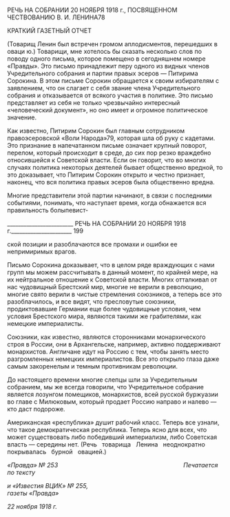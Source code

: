 РЕЧЬ НА СОБРАНИИ 20 НОЯБРЯ 1918 г., ПОСВЯЩЕННОМ ЧЕСТВОВАНИЮ В. И. ЛЕНИНА78

КРАТКИЙ ГАЗЕТНЫЙ ОТЧЕТ

(Товарищ Ленин был встречен громом аплодис­ментов, перешедших в оваци ю.) Товарищи, мне хотелось бы ска­зать несколько слов по поводу одного письма, которое помещено в сегодняшнем номе­ре «Правды». Это письмо принадлежит перу одного из видных членов Учредительного собрания и партии правых эсеров — Питирима Сорокина. В этом письме Сорокин об­ращается к своим избирателям с заявлением, что он слагает с себя звание члена Учре­дительного собрания и отказывается от всякого участия в политике. Это письмо пред­ставляет из себя не только чрезвычайно интересный «человеческий документ», но оно имеет и огромное политическое значение.

Как известно, Питирим Сорокин был главным сотрудником правоэсеровской «Воли Народа»79, которая шла об руку с кадетами. Это признание в напечатанном письме оз­начает крупный поворот, перелом, который происходит в среде, до сих пор резко враж­дебно относившейся к Советской власти. Если он говорит, что во многих случаях поли­тика некоторых деятелей бывает общественно вредной, то это доказывает, что Питирим Сорокин открыто и честно признает, наконец, что вся политика правых эсеров была общественно вредна.

Многие представители этой партии начинают, в связи с последними событиями, по­нимать, что наступает время, когда обнажается вся правильность болыпевист-

  

________________________ РЕЧЬ НА СОБРАНИИ 20 НОЯБРЯ 1918 г.______________________ 199

ской позиции и разоблачаются все промахи и ошибки ее непримиримых врагов.

Письмо Сорокина доказывает, что в целом ряде враждующих с нами групп мы мо­жем рассчитывать в данный момент, по крайней мере, на их нейтральное отношение к Советской власти. Многих отталкивал от нас чудовищный Брестский мир, многие не верили в революцию, многие свято верили в чистые стремления союзников, а теперь все это разоблачилось, и все видят, что пресловутые союзники, продиктовавшие Гер­мании еще более чудовищные условия, чем условия Брестского мира, являются такими же грабителями, как немецкие империалисты.

Союзники, как известно, являются сторонниками монархического строя в России, они в Архангельске, например, активно поддерживают монархистов. Англичане идут на Россию с тем, чтобы занять место разгромленных немецких империалистов. Все это открыло глаза даже самым закоренелым и темным противникам революции.

До настоящего времени многие слепцы шли за Учредительным собранием, мы же всегда говорили, что Учредительное собрание является лозунгом помещиков, монархи­стов, всей русской буржуазии во главе с Милюковым, который продает Россию направо и налево — кто даст подороже.

Американская «республика» душит рабочий класс. Теперь все узнали, что такое де­мократическая республика. Теперь ясно для всех, что может существовать либо побе­дивший империализм, либо Советская власть — середины нет. (Речь   товари­ща   Ленина   неоднократно   покрывалась   бурной   ова­цией.)

_«Правда» № 253                                                                          Печатается по тексту_

_и «Известия ВЦИК» № 255,                                                                     газеты «Правда»_

_22 ноября 1918 г._